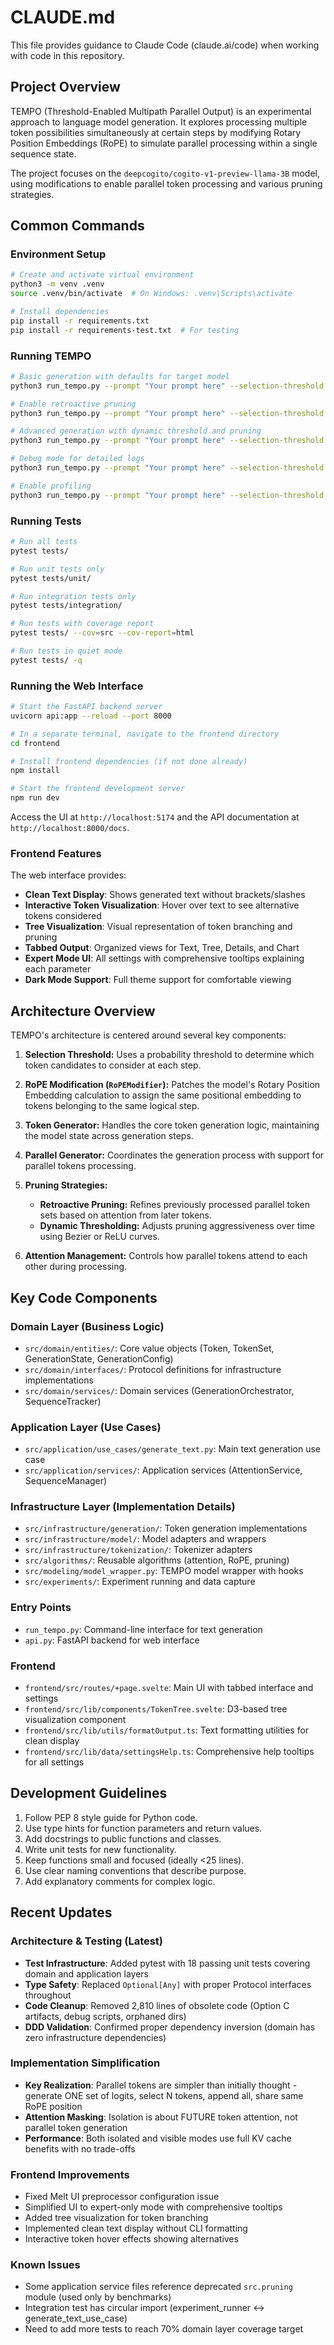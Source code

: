 # CLAUDE.md

This file provides guidance to Claude Code (claude.ai/code) when working with code in this repository.

## Project Overview

TEMPO (Threshold-Enabled Multipath Parallel Output) is an experimental approach to language model generation. It explores processing multiple token possibilities simultaneously at certain steps by modifying Rotary Position Embeddings (RoPE) to simulate parallel processing within a single sequence state.

The project focuses on the `deepcogito/cogito-v1-preview-llama-3B` model, using modifications to enable parallel token processing and various pruning strategies.

## Common Commands

### Environment Setup

```bash
# Create and activate virtual environment
python3 -m venv .venv
source .venv/bin/activate  # On Windows: .venv\Scripts\activate

# Install dependencies
pip install -r requirements.txt
pip install -r requirements-test.txt  # For testing
```

### Running TEMPO

```bash
# Basic generation with defaults for target model
python3 run_tempo.py --prompt "Your prompt here" --selection-threshold 0.05 --max-tokens 150

# Enable retroactive pruning
python3 run_tempo.py --prompt "Your prompt here" --selection-threshold 0.1 --use-retroactive-pruning --attention-threshold 0.02

# Advanced generation with dynamic threshold and pruning
python3 run_tempo.py --prompt "Your prompt here" --selection-threshold 0.08 --use-retroactive-pruning --attention-threshold 0.01 --bezier-p1 0.1 --bezier-p2 0.9

# Debug mode for detailed logs
python3 run_tempo.py --prompt "Your prompt here" --selection-threshold 0.2 --max-tokens 20 --debug-mode

# Enable profiling
python3 run_tempo.py --prompt "Your prompt here" --selection-threshold 0.1 --max-tokens 50 --profile --use-cprofile
```

### Running Tests

```bash
# Run all tests
pytest tests/

# Run unit tests only
pytest tests/unit/

# Run integration tests only
pytest tests/integration/

# Run tests with coverage report
pytest tests/ --cov=src --cov-report=html

# Run tests in quiet mode
pytest tests/ -q
```

### Running the Web Interface

```bash
# Start the FastAPI backend server
uvicorn api:app --reload --port 8000

# In a separate terminal, navigate to the frontend directory
cd frontend

# Install frontend dependencies (if not done already)
npm install

# Start the frontend development server
npm run dev
```

Access the UI at `http://localhost:5174` and the API documentation at `http://localhost:8000/docs`.

### Frontend Features

The web interface provides:
- **Clean Text Display**: Shows generated text without brackets/slashes
- **Interactive Token Visualization**: Hover over text to see alternative tokens considered
- **Tree Visualization**: Visual representation of token branching and pruning
- **Tabbed Output**: Organized views for Text, Tree, Details, and Chart
- **Expert Mode UI**: All settings with comprehensive tooltips explaining each parameter
- **Dark Mode Support**: Full theme support for comfortable viewing

## Architecture Overview

TEMPO's architecture is centered around several key components:

1. **Selection Threshold:** Uses a probability threshold to determine which token candidates to consider at each step.

2. **RoPE Modification (`RoPEModifier`):** Patches the model's Rotary Position Embedding calculation to assign the same positional embedding to tokens belonging to the same logical step.

3. **Token Generator:** Handles the core token generation logic, maintaining the model state across generation steps.

4. **Parallel Generator:** Coordinates the generation process with support for parallel tokens processing.

5. **Pruning Strategies:**
   - **Retroactive Pruning:** Refines previously processed parallel token sets based on attention from later tokens.
   - **Dynamic Thresholding:** Adjusts pruning aggressiveness over time using Bezier or ReLU curves.

6. **Attention Management:** Controls how parallel tokens attend to each other during processing.

## Key Code Components

### Domain Layer (Business Logic)
- `src/domain/entities/`: Core value objects (Token, TokenSet, GenerationState, GenerationConfig)
- `src/domain/interfaces/`: Protocol definitions for infrastructure implementations
- `src/domain/services/`: Domain services (GenerationOrchestrator, SequenceTracker)

### Application Layer (Use Cases)
- `src/application/use_cases/generate_text.py`: Main text generation use case
- `src/application/services/`: Application services (AttentionService, SequenceManager)

### Infrastructure Layer (Implementation Details)
- `src/infrastructure/generation/`: Token generation implementations
- `src/infrastructure/model/`: Model adapters and wrappers
- `src/infrastructure/tokenization/`: Tokenizer adapters
- `src/algorithms/`: Reusable algorithms (attention, RoPE, pruning)
- `src/modeling/model_wrapper.py`: TEMPO model wrapper with hooks
- `src/experiments/`: Experiment running and data capture

### Entry Points
- `run_tempo.py`: Command-line interface for text generation
- `api.py`: FastAPI backend for web interface

### Frontend
- `frontend/src/routes/+page.svelte`: Main UI with tabbed interface and settings
- `frontend/src/lib/components/TokenTree.svelte`: D3-based tree visualization component
- `frontend/src/lib/utils/formatOutput.ts`: Text formatting utilities for clean display
- `frontend/src/lib/data/settingsHelp.ts`: Comprehensive help tooltips for all settings

## Development Guidelines

1. Follow PEP 8 style guide for Python code.
2. Use type hints for function parameters and return values.
3. Add docstrings to public functions and classes.
4. Write unit tests for new functionality.
5. Keep functions small and focused (ideally <25 lines).
6. Use clear naming conventions that describe purpose.
7. Add explanatory comments for complex logic.

## Recent Updates

### Architecture & Testing (Latest)
- **Test Infrastructure**: Added pytest with 18 passing unit tests covering domain and application layers
- **Type Safety**: Replaced `Optional[Any]` with proper Protocol interfaces throughout
- **Code Cleanup**: Removed 2,810 lines of obsolete code (Option C artifacts, debug scripts, orphaned dirs)
- **DDD Validation**: Confirmed proper dependency inversion (domain has zero infrastructure dependencies)

### Implementation Simplification
- **Key Realization**: Parallel tokens are simpler than initially thought - generate ONE set of logits, select N tokens, append all, share same RoPE position
- **Attention Masking**: Isolation is about FUTURE token attention, not parallel token generation
- **Performance**: Both isolated and visible modes use full KV cache benefits with no trade-offs

### Frontend Improvements
- Fixed Melt UI preprocessor configuration issue
- Simplified UI to expert-only mode with comprehensive tooltips
- Added tree visualization for token branching
- Implemented clean text display without CLI formatting
- Interactive token hover effects showing alternatives

### Known Issues
- Some application service files reference deprecated `src.pruning` module (used only by benchmarks)
- Integration test has circular import (experiment_runner ↔ generate_text_use_case)
- Need to add more tests to reach 70% domain layer coverage target